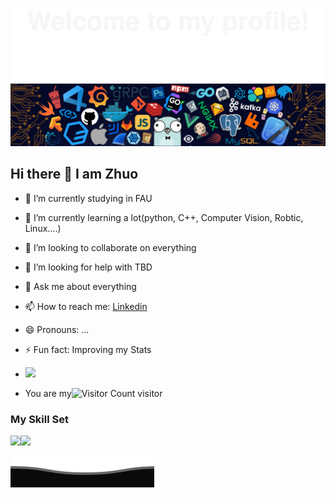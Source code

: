 ![](Images/Bottom_up.svg)
![](Images/header_.png)
## Hi there 👋 I am Zhuo

- 🔭 I’m currently studying in FAU
- 🌱 I’m currently learning a lot(python, C++, Computer Vision, Robtic, Linux....)
- 👯 I’m looking to collaborate on everything
- 🤔 I’m looking for help with TBD
- 💬 Ask me about everything 
- 📫 How to reach me: [Linkedin](www.linkedin.com/in/zhuo-wu-762383268)
- 😄 Pronouns: ...
- ⚡ Fun fact: Improving my Stats

- ![](https://github-readme-stats.vercel.app/api?username=SmartZhuo&show_icons=true&theme=transparent)
  
- You are my![Visitor Count](https://profile-counter.glitch.me/SmartZhuo/count.svg) visitor
### My Skill Set  

![](https://img.shields.io/badge/C++-ED8B00?style=for-the-badge&logo=openjdk&logoColor=white)![](https://img.shields.io/badge/Python-3776AB?style=for-the-badge&logo=python&logoColor=white)

![](Bottom_down.svg)
